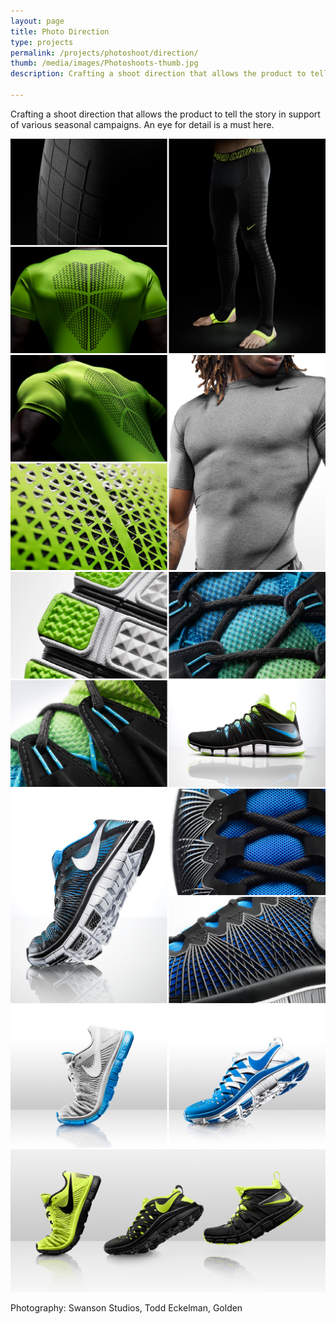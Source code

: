 ```yaml
---
layout: page
title: Photo Direction
type: projects
permalink: /projects/photoshoot/direction/
thumb: /media/images/Photoshoots-thumb.jpg
description: Crafting a shoot direction that allows the product to tell the story in support of various seasonal campaigns. An eye for detail is a must here.
  
---
```


Crafting a shoot direction that allows the product to tell the story in support of various seasonal campaigns. An eye for detail is a must here.



![](/media/images/Photoshoot1.jpg)
![](/media/images/Photoshoot2.jpg)
![](/media/images/Photoshoot3.jpg)
![](/media/images/Photoshoot4.jpg)
![](/media/images/Photoshoot5.jpg)
![](/media/images/Photoshoot6.jpg)


Photography: Swanson Studios, Todd Eckelman, Golden
